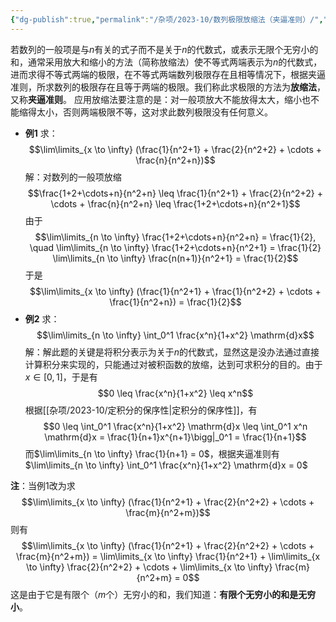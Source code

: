 ```yaml
---
{"dg-publish":true,"permalink":"/杂项/2023-10/数列极限放缩法（夹逼准则）/","dgPassFrontmatter":true}
---
```


若数列的一般项是与$n$有关的式子而不是关于$n$的代数式，或表示无限个无穷小的和，通常采用放大和缩小的方法（简称放缩法）使不等式两端表示为$n$的代数式，进而求得不等式两端的极限，在不等式两端数列极限存在且相等情况下，根据夹逼准则，所求数列的极限存在且等于两端的极限。我们称此求极限的方法为**放缩法**，又称**夹逼准则**。
应用放缩法要注意的是：对一般项放大不能放得太大，缩小也不能缩得太小，否则两端极限不等，这对求此数列极限没有任何意义。
- **例1**
	求：
	$$\lim\limits_{x \to \infty} (\frac{1}{n^2+1} + \frac{2}{n^2+2} + \cdots + \frac{n}{n^2+n})$$
	解：对数列的一般项放缩
	$$\frac{1+2+\cdots+n}{n^2+n} \leq \frac{1}{n^2+1} + \frac{2}{n^2+2} + \cdots + \frac{n}{n^2+n} \leq \frac{1+2+\cdots+n}{n^2+1}$$
	由于
	$$\lim\limits_{n \to \infty} \frac{1+2+\cdots+n}{n^2+n} = \frac{1}{2}, \quad
	\lim\limits_{n \to \infty} \frac{1+2+\cdots+n}{n^2+1} = 
	\frac{1}{2} \lim\limits_{n \to \infty} \frac{n(n+1)}{n^2+1} = \frac{1}{2}$$
	于是
	$$\lim\limits_{x \to \infty} (\frac{1}{n^2+1} + \frac{1}{n^2+2} + \cdots + \frac{1}{n^2+n}) = \frac{1}{2}$$
- **例2**
	求：
	$$\lim\limits_{n \to \infty} \int_0^1 \frac{x^n}{1+x^2} \mathrm{d}x$$
	解：解此题的关键是将积分表示为关于$n$的代数式，显然这是没办法通过直接计算积分来实现的，只能通过对被积函数的放缩，达到可求积分的目的。由于$x \in [0,1]$，于是有
	$$0 \leq \frac{x^n}{1+x^2} \leq x^n$$
	根据[[杂项/2023-10/定积分的保序性\|定积分的保序性]]，有
	$$0 \leq \int_0^1 \frac{x^n}{1+x^2} \mathrm{d}x \leq \int_0^1 x^n \mathrm{d}x = \frac{1}{n+1}x^{n+1}\bigg|_0^1 = \frac{1}{n+1}$$
	而$\lim\limits_{n \to \infty} \frac{1}{n+1} = 0$，根据夹逼准则有$\lim\limits_{n \to \infty} \int_0^1 \frac{x^n}{1+x^2} \mathrm{d}x = 0$

**注**：当例1改为求
$$\lim\limits_{x \to \infty} (\frac{1}{n^2+1} + \frac{2}{n^2+2} + \cdots + \frac{m}{n^2+m})$$
	则有
	$$\lim\limits_{x \to \infty} (\frac{1}{n^2+1} + \frac{2}{n^2+2} + \cdots + \frac{m}{n^2+m}) = \lim\limits_{x \to \infty} \frac{1}{n^2+1} + \lim\limits_{x \to \infty} \frac{2}{n^2+2} + \cdots + \lim\limits_{x \to \infty} \frac{m}{n^2+m} = 0$$
	这是由于它是有限个（$m$个）无穷小的和，我们知道：**有限个无穷小的和是无穷小**。